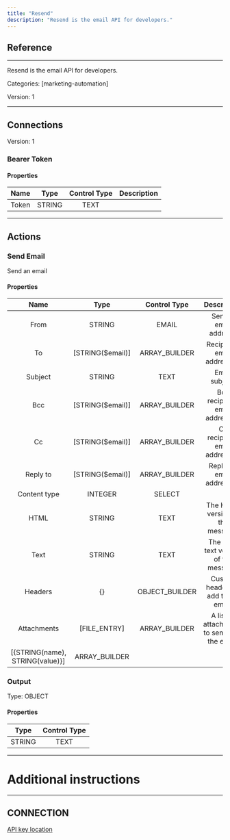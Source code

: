 ```yaml
---
title: "Resend"
description: "Resend is the email API for developers."
---
```

## Reference
<hr />

Resend is the email API for developers.


Categories: [marketing-automation]


Version: 1

<hr />



## Connections

Version: 1


### Bearer Token

#### Properties

|      Name      |     Type     |     Control Type     |     Description     |
|:--------------:|:------------:|:--------------------:|:-------------------:|
| Token | STRING | TEXT  |  |





<hr />





## Actions


### Send Email
Send an email

#### Properties

|      Name      |     Type     |     Control Type     |     Description     |
|:--------------:|:------------:|:--------------------:|:-------------------:|
| From | STRING | EMAIL  |  Sender email address.  |
| To | [STRING\($email)] | ARRAY_BUILDER  |  Recipients email addresses.  |
| Subject | STRING | TEXT  |  Email subject.  |
| Bcc | [STRING\($email)] | ARRAY_BUILDER  |  Bcc recipients email addresses.  |
| Cc | [STRING\($email)] | ARRAY_BUILDER  |  Cc recipients email addresses.  |
| Reply to | [STRING\($email)] | ARRAY_BUILDER  |  Reply-to email addresses.  |
| Content type | INTEGER | SELECT  |  |
| HTML | STRING | TEXT  |  The HTML version of the message.  |
| Text | STRING | TEXT  |  The plain text version of the message.  |
| Headers | {} | OBJECT_BUILDER  |  Custom headers to add to the email.  |
| Attachments | [FILE_ENTRY] | ARRAY_BUILDER  |  A list of attachments to send with the email.  |
| [{STRING\(name), STRING\(value)}] | ARRAY_BUILDER  |


### Output



Type: OBJECT


#### Properties

|     Type     |     Control Type     |
|:------------:|:--------------------:|
| STRING | TEXT  |






<hr />

# Additional instructions
<hr />

## CONNECTION

[API key location](https://resend.com/api-keys)
